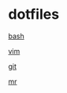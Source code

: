 dotfiles
========
[bash](https://github.com/yuvallanger/dotfiles-bash)

[vim](https://github.com/yuvallanger/dotfiles-vim)

[git](https://github.com/yuvallanger/dotfiles-git)

[mr](https://github.com/yuvallanger/dotfiles-mr)
